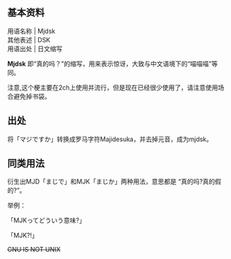 **基本资料**  
---  
用语名称  |  Mjdsk   
其他表述  |  DSK   
用语出处  |  日文缩写   
  
**Mjdsk** 即“真的吗？”的缩写，用来表示惊讶，大致与中文语境下的“喵喵喵”等同。

注意,这个梗主要在2ch上使用并流行，但是现在已经很少使用了，请注意使用场合避免掉书袋。

##  出处

将「マジですか」转换成罗马字符Majidesuka，并去掉元音，成为mjdsk。

##  同类用法

衍生出MJD「まじで」和MJK「まじか」两种用法，意思都是 “真的吗?真的假的?”。

举例：

「MJKってどういう意味?」

「MJK?!」

~~GNU IS NOT UNIX~~

